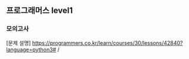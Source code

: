 ## 프로그래머스 level1
### 모의고사
[문제 설명] https://programmers.co.kr/learn/courses/30/lessons/42840?language=python3# /
